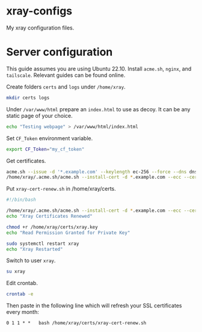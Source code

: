 # xray-configs
My xray configuration files.

# Server configuration
This guide assumes you are using Ubuntu 22.10.
Install `acme.sh`, `nginx`, and `tailscale`. Relevant guides can be found online.

Create folders `certs` and `logs` under `/home/xray`.
```zsh
mkdir certs logs
```

Under `/var/www/html` prepare an `index.html` to use as decoy. It can be any static page of your choice.
```zsh
echo "Testing webpage" > /var/www/html/index.html
```

Set `CF_Token` environment variable.
```zsh
export CF_Token="my_cf_token"
```

Get certificates.
```zsh
acme.sh --issue -d '*.example.com' --keylength ec-256 --force --dns dns_cf --ocsp-must-staple
/home/xray/.acme.sh/acme.sh --install-cert -d *.example.com --ecc --cert-file /home/xray/certs/xray.crt --fullchain-file /home/xray/certs/fullchain.crt --key-file /home/xray/certs/xray.key
```

Put `xray-cert-renew.sh` in /home/xray/certs.
```bash
#!/bin/bash

/home/xray/.acme.sh/acme.sh --install-cert -d *.example.com --ecc --cert-file /home/xray/certs/xray.crt --fullchain-file /home/xray/certs/fullchain.crt --key-file /home/xray/certs/xray.key
echo "Xray Certificates Renewed"

chmod +r /home/xray/certs/xray.key
echo "Read Permission Granted for Private Key"

sudo systemctl restart xray
echo "Xray Restarted"
```

Switch to user `xray`.
```zsh
su xray
```

Edit crontab.
```zsh
crontab -e
```

Then paste in the following line which will refresh your SSL certificates every month:
```
0 1 1 * *   bash /home/xray/certs/xray-cert-renew.sh
```

